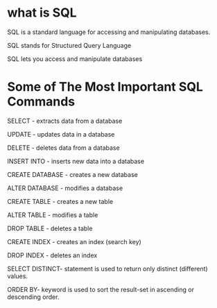 # what is SQL
SQL is a standard language for accessing and manipulating databases.

SQL stands for Structured Query Language

SQL lets you access and manipulate databases

# Some of The Most Important SQL Commands

SELECT - extracts data from a database

UPDATE - updates data in a database

DELETE - deletes data from a database

INSERT INTO - inserts new data into a database

CREATE DATABASE - creates a new database

ALTER DATABASE - modifies a database

CREATE TABLE - creates a new table

ALTER TABLE - modifies a table

DROP TABLE - deletes a table

CREATE INDEX - creates an index (search key)

DROP INDEX - deletes an index

SELECT DISTINCT- statement is used to return only distinct (different) values.

ORDER BY-  keyword is used to sort the result-set in ascending or descending order.




